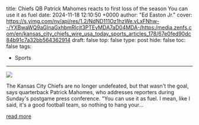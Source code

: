 title: Chiefs QB Patrick Mahomes reacts to first loss of the season You can use it as fuel
date: 2024-11-18 12:10:50 +0000
author: "Ed Easton Jr."
cover: https://s.yimg.com/ny/api/res/1.2/NdND111Oz1hzWe.vLxFNhw--/YXBwaWQ9aGlnaGxhbmRlcjt3PTEyMDA7aD04MDA-/https:/media.zenfs.com/en/kansas_city_chiefs_wire_usa_today_sports_articles_178/67e0fed90dc84b91c7a32bb564362914
draft: false
top: false
type: post
hide: false
toc: false
tags:
  - Sports
---

![](https://s.yimg.com/ny/api/res/1.2/NdND111Oz1hzWe.vLxFNhw--/YXBwaWQ9aGlnaGxhbmRlcjt3PTEyMDA7aD04MDA-/https:/media.zenfs.com/en/kansas_city_chiefs_wire_usa_today_sports_articles_178/67e0fed90dc84b91c7a32bb564362914)

The Kansas City Chiefs are no longer undefeated, but that wasn't the goal, says quarterback Patrick Mahomes, who addresses reporters during Sunday's postgame press conference. "You can use it as fuel. I mean, like I said, it's a good football team, so nothing to hang your…

[read more](https://chiefswire.usatoday.com/2024/11/18/kansas-city-chiefs-qb-patrick-mahomes-reacts-to-first-loss-of-the-season-you-can-use-it-as-fuel/)
